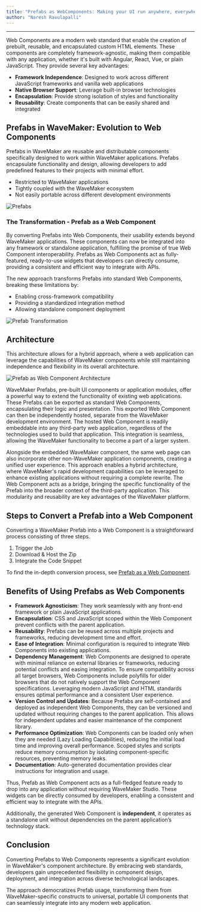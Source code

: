 ```yaml
---
title: "Prefabs as WebComponents: Making your UI run anywhere, everywhere"
author: "Naresh Ravulapalli"
---
```

---

Web Components are a modern web standard that enable the creation of prebuilt, reusable, and encapsulated custom HTML elements. These components are completely framework-agnostic, making them compatible with any application, whether it's built with Angular, React, Vue, or plain JavaScript. They provide several key advantages:

- **Framework Independence**: Designed to work across different JavaScript frameworks and vanilla web applications
- **Native Browser Support**: Leverage built-in browser technologies
- **Encapsulation**: Provide strong isolation of styles and functionality
- **Reusability**: Create components that can be easily shared and integrated

<!-- truncate -->

## Prefabs in WaveMaker: Evolution to Web Components

Prefabs in WaveMaker are reusable and distributable components specifically designed to work within WaveMaker applications. Prefabs encapsulate functionality and design, allowing developers to add predefined features to their projects with minimal effort.

- Restricted to WaveMaker applications
- Tightly coupled with the WaveMaker ecosystem
- Not easily portable across different development environments

![Prefabs](/learn/assets/prefabs.png)

### The Transformation - Prefab as a Web Component

By converting Prefabs into Web Components, their usability extends beyond WaveMaker applications. These components can now be integrated into any framework or standalone application, fulfilling the promise of true Web Component interoperability. Prefabs as Web Components act as fully-featured, ready-to-use widgets that developers can directly consume, providing a consistent and efficient way to integrate with APIs.

The new approach transforms Prefabs into standard Web Components, breaking these limitations by:

- Enabling cross-framework compatibility
- Providing a standardized integration method
- Allowing standalone component deployment

![Prefab Transformation](/learn/assets/prefab-transformation.png)

## Architecture

This architecture allows for a hybrid approach, where a web application can leverage the capabilities of WaveMaker components while still maintaining independence and flexibility in its overall architecture.

![Prefab as Web Component Architecture](/learn/assets/prefab-as-webcomponent-architecture.png)

WaveMaker Prefabs, pre-built UI components or application modules, offer a powerful way to extend the functionality of existing web applications. These Prefabs can be exported as standard Web Components, encapsulating their logic and presentation. This exported Web Component can then be independently hosted, separate from the WaveMaker development environment. The hosted Web Component is readily embeddable into any third-party web application, regardless of the technologies used to build that application. This integration is seamless, allowing the WaveMaker functionality to become a part of a larger system. 

Alongside the embedded WaveMaker component, the same web page can also incorporate other non-WaveMaker application components, creating a unified user experience. This approach enables a hybrid architecture, where WaveMaker's rapid development capabilities can be leveraged to enhance existing applications without requiring a complete rewrite. The Web Component acts as a bridge, bringing the specific functionality of the Prefab into the broader context of the third-party application. This modularity and reusability are key advantages of the WaveMaker platform.

## Steps to Convert a Prefab into a Web Component

Converting a WaveMaker Prefab into a Web Component is a straightforward process consisting of three steps.

1. Trigger the Job
2. Download & Host the Zip
3. Integrate the Code Snippet


To find the in-depth conversion process, see [Prefab as a Web Component](/learn/how-tos/prefab-as-webcomponent).


## Benefits of Using Prefabs as Web Components

- **Framework Agnosticism**: They work seamlessly with any front-end framework or plain JavaScript applications.
- **Encapsulation**: CSS and JavaScript scoped within the Web Component prevent conflicts with the parent application.
- **Reusability**: Prefabs can be reused across multiple projects and frameworks, reducing development time and effort.
- **Ease of Integration**: Minimal configuration is required to integrate Web Components into existing applications.
- **Dependency Management**: Web Components are designed to operate with minimal reliance on external libraries or frameworks, reducing potential conflicts and easing integration. To ensure compatibility across all target browsers, Web Components include polyfills for older browsers that do not natively support the Web Component specifications. Leveraging modern JavaScript and HTML standards ensures optimal performance and a consistent User experience.
- **Version Control and Updates**: Because Prefabs are self-contained and deployed as independent Web Components, they can be versioned and updated without requiring changes to the parent application. This allows for independent updates and easier maintenance of the component library.
- **Performance Optimization**: Web Components can be loaded only when they are needed (Lazy Loading Capabilities), reducing the initial load time and improving overall performance. Scoped styles and scripts reduce memory consumption by isolating component-specific resources, preventing memory leaks.
- **Documentation**: Auto-generated documentation provides clear instructions for integration and usage.


Thus, Prefab as Web Component acts as a full-fledged feature ready to drop into any application without requiring WaveMaker Studio. These widgets can be directly consumed by developers, enabling a consistent and efficient way to integrate with the APIs.


Additionally, the generated Web Component is **independent**, it operates as a standalone unit without dependencies on the parent application’s technology stack.


## Conclusion

Converting Prefabs to Web Components represents a significant evolution in WaveMaker's component architecture. By embracing web standards, developers gain unprecedented flexibility in component design, deployment, and integration across diverse technological landscapes.

The approach democratizes Prefab usage, transforming them from WaveMaker-specific constructs to universal, portable UI components that can seamlessly integrate into any modern web application.
